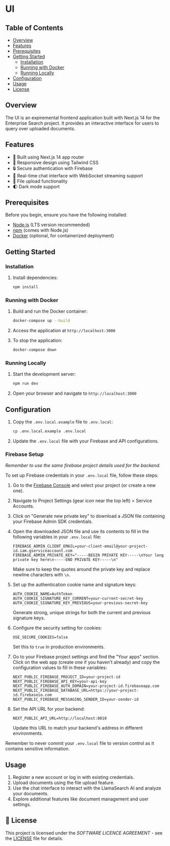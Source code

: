 # UI

## Table of Contents
- [Overview](#overview)
- [Features](#features)
- [Prerequisites](#prerequisites)
- [Getting Started](#getting-started)
  - [Installation](#installation)
  - [Running with Docker](#running-with-docker)
  - [Running Locally](#running-locally)
- [Configuration](#configuration)
- [Usage](#usage)
- [License](#license)

## Overview

The UI is an expiremental frontend application built with Next.js 14 for the Enterprise Search project. It provides an interactive interface for users to query over uploaded documents.

## Features

- 🚀 Built using Next.js 14 app router
- 🎨 Responsive design using Tailwind CSS
- 🔒 Secure authentication with Firebase
- 💬 Real-time chat interface with WebSocket streaming support
- 📁 File upload functionality
- 🌓 Dark mode support

## Prerequisites

Before you begin, ensure you have the following installed:
- [Node.js](https://nodejs.org/) (LTS version recommended)
- [npm](https://www.npmjs.com/) (comes with Node.js)
- [Docker](https://www.docker.com/) (optional, for containerized deployment)

## Getting Started

### Installation

1. Install dependencies:
   ```bash
   npm install
   ```

### Running with Docker

1. Build and run the Docker container:
   ```bash
   docker-compose up --build
   ```

2. Access the application at `http://localhost:3000`

3. To stop the application:
   ```bash
   docker-compose down
   ```

### Running Locally

1. Start the development server:
   ```bash
   npm run dev
   ```

2. Open your browser and navigate to `http://localhost:3000`

## Configuration

1. Copy the `.env.local.example` file to `.env.local`:
   ```bash
   cp .env.local.example .env.local
   ```

2. Update the `.env.local` file with your Firebase and API configurations.

### Firebase Setup

*Remember to use the same firebase project details used for the backend.*

To set up Firebase credentials in your `.env.local` file, follow these steps:

1. Go to the [Firebase Console](https://console.firebase.google.com/) and select your project (or create a new one).

2. Navigate to Project Settings (gear icon near the top left) > Service Accounts.

3. Click on "Generate new private key" to download a JSON file containing your Firebase Admin SDK credentials.

4. Open the downloaded JSON file and use its contents to fill in the following variables in your `.env.local` file:

   ```
   FIREBASE_ADMIN_CLIENT_EMAIL=your-client-email@your-project-id.iam.gserviceaccount.com
   FIREBASE_ADMIN_PRIVATE_KEY="-----BEGIN PRIVATE KEY-----\nYour long private key here\n-----END PRIVATE KEY-----\n"
   ```

   Make sure to keep the quotes around the private key and replace newline characters with `\n`.

5. Set up the authentication cookie name and signature keys:

   ```
   AUTH_COOKIE_NAME=AuthToken
   AUTH_COOKIE_SIGNATURE_KEY_CURRENT=your-current-secret-key
   AUTH_COOKIE_SIGNATURE_KEY_PREVIOUS=your-previous-secret-key
   ```

   Generate strong, unique strings for both the current and previous signature keys.

6. Configure the security setting for cookies:

   ```
   USE_SECURE_COOKIES=false
   ```

   Set this to `true` in production environments.

7. Go to your Firebase project settings and find the "Your apps" section. Click on the web app (create one if you haven't already) and copy the configuration values to fill in these variables:

   ```
   NEXT_PUBLIC_FIREBASE_PROJECT_ID=your-project-id
   NEXT_PUBLIC_FIREBASE_API_KEY=your-api-key
   NEXT_PUBLIC_FIREBASE_AUTH_DOMAIN=your-project-id.firebaseapp.com
   NEXT_PUBLIC_FIREBASE_DATABASE_URL=https://your-project-id.firebaseio.com
   NEXT_PUBLIC_FIREBASE_MESSAGING_SENDER_ID=your-sender-id
   ```

8. Set the API URL for your backend:

   ```
   NEXT_PUBLIC_API_URL=http://localhost:8010
   ```

   Update this URL to match your backend's address in different environments.

Remember to never commit your `.env.local` file to version control as it contains sensitive information.

## Usage

1. Register a new account or log in with existing credentials.
2. Upload documents using the file upload feature.
3. Use the chat interface to interact with the LlamaSearch AI and analyze your documents.
4. Explore additional features like document management and user settings.

## 📄 License

This project is licensed under the *SOFTWARE LICENCE AGREEMENT* - see the [LICENSE](../LICENSE) file for details.